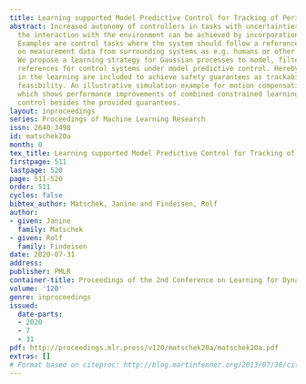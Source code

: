 ```yaml
---
title: Learning supported Model Predictive Control for Tracking of Periodic References
abstract: Increased autonomy of controllers in tasks with uncertainties stemming from
  the interaction with the environment can be achieved by incorporation of learning.
  Examples are control tasks where the system should follow a reference which depends
  on measurement data from surrounding systems as e.g. humans or other control systems.
  We propose a learning strategy for Gaussian processes to model, filter and predict
  references for control systems under model predictive control. Hereby constraints
  in the learning are included to achieve safety guarantees as trackability and recursive
  feasibility. An illustrative simulation example for motion compensation is given
  which shows performance improvements of combined constrained learning and predictive
  control besides the provided guarantees.
layout: inproceedings
series: Proceedings of Machine Learning Research
issn: 2640-3498
id: matschek20a
month: 0
tex_title: Learning supported Model Predictive Control for Tracking of Periodic References
firstpage: 511
lastpage: 520
page: 511-520
order: 511
cycles: false
bibtex_author: Matschek, Janine and Findeisen, Rolf
author:
- given: Janine
  family: Matschek
- given: Rolf
  family: Findeisen
date: 2020-07-31
address: 
publisher: PMLR
container-title: Proceedings of the 2nd Conference on Learning for Dynamics and Control
volume: '120'
genre: inproceedings
issued:
  date-parts:
  - 2020
  - 7
  - 31
pdf: http://proceedings.mlr.press/v120/matschek20a/matschek20a.pdf
extras: []
# Format based on citeproc: http://blog.martinfenner.org/2013/07/30/citeproc-yaml-for-bibliographies/
---
```

